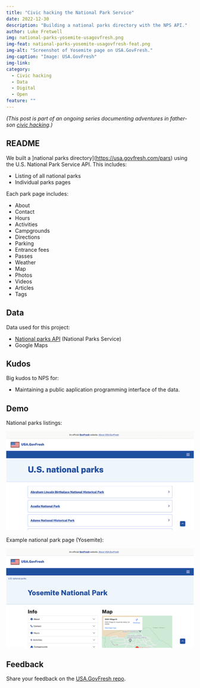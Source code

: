 ```yaml
---
title: "Civic hacking the National Park Service"
date: 2022-12-30
description: "Building a national parks directory with the NPS API."
author: Luke Fretwell
img: national-parks-yosemite-usagovfresh.png
img-feat: national-parks-yosemite-usagovfresh-feat.png
img-alt: "Screenshot of Yosemite page on USA.GovFresh."
img-caption: "Image: USA.GovFresh"
img-link: 
category:
  - Civic hacking
  - Data
  - Digital
  - Open
feature: ""
---
```


*(This post is part of an ongoing series documenting adventures in father-son [civic hacking](/civichacking).)*

## README

We built a ]national parks directory](https://usa.govfresh.com/pars) using the U.S. National Park Service API. This includes: 

* Listing of all national parks
* Individual parks pages

Each park page includes:

* About
* Contact
* Hours
* Activities
* Campgrounds
* Directions
* Parking
* Entrance fees
* Passes
* Weather
* Map
* Photos
* Videos
* Articles
* Tags

## Data

Data used for this project:

* [National parks API](https://www.nps.gov/subjects/developer/api-documentation.htm) (National Parks Service)
* Google Maps

## Kudos

Big kudos to NPS for:

* Maintaining a public aaplication programming interface of the data.

## Demo

National parks listings:

[![Screenshot of USA.GovFresh Yosemite National Park page](/assets/img/posts/national-parks-usagovfresh.png)](https://usa.govfresh.com/parks/?park=yose)

Example national park page (Yosemite):

[![Screenshot of USA.GovFresh Yosemite National Park page](/assets/img/posts/national-parks-yosemite-usagovfresh.png)](https://usa.govfresh.com/parks)

## Feedback

Share your feedback on the [USA.GovFresh repo](https://github.com/govfresh/usa/).